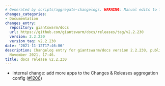 ```yaml
---
# Generated by scripts/aggregate-changelogs. WARNING: Manual edits to this files will be overwritten.
changes_categories:
- Documentation
changes_entry:
  repository: giantswarm/docs
  url: https://github.com/giantswarm/docs/releases/tag/v2.2.230
  version: 2.2.230
  version_tag: v2.2.230
date: '2021-11-12T17:46:06'
description: Changelog entry for giantswarm/docs version 2.2.230, published on 12
  November 2021, 17:46.
title: docs release v2.2.230
---
```


- Internal change: add more apps to the Changes & Releases aggregation config ([#1206](https://github.com/giantswarm/docs/pull/1206))
